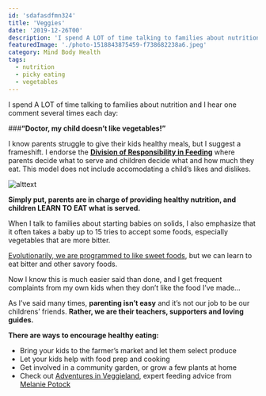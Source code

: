 ```yaml
---
id: 'sdafasdfmn324'
title: 'Veggies'
date: '2019-12-26T00'
description: 'I spend A LOT of time talking to families about nutrition and I hear one comment several times each day: "Doctor, my child doesn’t like vegetables!"  I know parents struggle to give their kids healthy meals, but I suggest a frameshift.'
featuredImage: './photo-1518843875459-f738682238a6.jpeg'
category: Mind Body Health
tags:
  - nutrition
  - picky eating
  - vegetables
---
```


I spend A LOT of time talking to families about nutrition and I hear one comment several times each day:

###**“Doctor, my child doesn’t like vegetables!”**

I know parents struggle to give their kids healthy meals, but I suggest a frameshift.  I endorse the [**Division of Responsibility in Feeding**](https://www.ellynsatterinstitute.org/satter-feeding-dynamics-model/) where parents decide what to serve and children decide what and how much they eat.  This model does not include accomodating a child’s likes and dislikes. 

![alttext](https://www.noodlesoup.com/ProductImages/8552hr.png)

**Simply put, parents are in charge of providing healthy nutrition, and children LEARN TO EAT what is served.**

When I talk to families about starting babies on solids, I also emphasize that it often takes a baby up to 15 tries to accept some foods, especially vegetables that are more bitter.

[Evolutionarily, we are programmed to like sweet foods](https://www.smithsonianmag.com/arts-culture/the-evolution-of-the-sweet-tooth-79895734/), but we can learn to eat bitter and other savory foods. 

Now I know this is much easier said than done, and I get frequent complaints from my own kids when they don’t like the food I’ve made…

As I’ve said many times, **parenting isn’t easy** and it’s not our job to be our childrens’ friends. **Rather, we are their teachers, supporters and loving guides.** 

**There are ways to encourage healthy eating:**
* Bring your kids to the farmer’s market and let them select produce
* Let your kids help with food prep and cooking
* Get involved in a community garden, or grow a few plants at home
* Check out [Adventures in Veggieland](https://www.youtube.com/watch?v=XwPy0AAavXY), expert feeding advice from [Melanie Potock](https://mymunchbug.com/)






